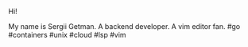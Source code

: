 Hi!

My name is Sergii Getman. A backend developer. A vim editor fan. 
#go #containers #unix #cloud #lsp #vim
